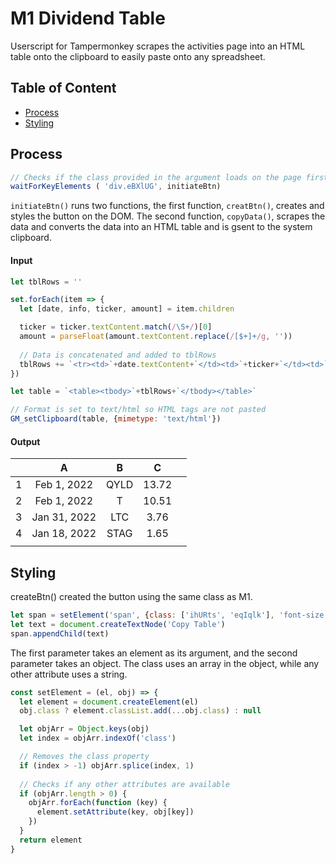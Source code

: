 # M1 Dividend Table
Userscript for Tampermonkey scrapes the activities page into an HTML table onto the clipboard to easily paste onto any spreadsheet.

## Table of Content

-   [Process](https://github.com/sauld95/M1_Dividend_Table/blob/main/README.md#process)
-   [Styling](https://github.com/sauld95/M1_Dividend_Table/blob/main/README.md#Styling)
## Process
```javascript
// Checks if the class provided in the argument loads on the page first before running the code
waitForKeyElements ( 'div.eBXlUG', initiateBtn)
``` 

`initiateBtn()` runs two functions, the first function, `creatBtn()`, creates and styles the button on the DOM. The second function, `copyData()`, scrapes the data and converts the data into an HTML table and is gsent to the system clipboard.

#### Input
```javascript
let tblRows = ''

set.forEach(item => {
  let [date, info, ticker, amount] = item.children

  ticker = ticker.textContent.match(/\S+/)[0]
  amount = parseFloat(amount.textContent.replace(/[$+]+/g, ''))
  
  // Data is concatenated and added to tblRows
  tblRows += `<tr><td>`+date.textContent+`</td><td>`+ticker+`</td><td>`+amount+`</td></tr>`
})

let table = `<table><tbody>`+tblRows+`</tbody></table>`

// Format is set to text/html so HTML tags are not pasted
GM_setClipboard(table, {mimetype: 'text/html'})
```
#### Output
|    | A            | B     | C    |  |
|:--:|:--:          |:--:   |:--:  |--|
|1   | Feb 1, 2022  | QYLD  |13.72 |  |
|2   | Feb 1, 2022  | T     |10.51 |  |
|3   | Jan 31, 2022 | LTC   |3.76  |  |
|4   | Jan 18, 2022 | STAG  |1.65  |  |
|    |              |       |      |  |


## Styling
createBtn() created the button using the same class as M1.
```javascript
let span = setElement('span', {class: ['ihURts', 'eqIqlk'], 'font-size': '14px', 'font-weight': '600'})
let text = document.createTextNode('Copy Table')
span.appendChild(text)
```
The first parameter takes an element as its argument, and the second parameter takes an object. The class uses an array in the object, while any other attribute uses a string.
```javascript
const setElement = (el, obj) => {
  let element = document.createElement(el)
  obj.class ? element.classList.add(...obj.class) : null

  let objArr = Object.keys(obj)
  let index = objArr.indexOf('class')

  // Removes the class property
  if (index > -1) objArr.splice(index, 1)
  
  // Checks if any other attributes are available
  if (objArr.length > 0) {
    objArr.forEach(function (key) {
      element.setAttribute(key, obj[key])
    })
  }
  return element
}
```
